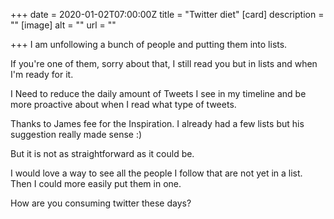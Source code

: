 +++
date = 2020-01-02T07:00:00Z
title = "Twitter diet"
[card]
description = ""
[image]
alt = ""
url = ""

+++
I am unfollowing a bunch of people and putting them into lists. 

If you're one of them, sorry about that, I still read you but in lists and when I'm ready for it.

I Need to reduce the daily amount of Tweets I see in my timeline and be more proactive about when I read what type of tweets. 

Thanks to James fee for the Inspiration. I already had a few lists but his suggestion really made sense :)

But it is not as straightforward as it could be. 

I would love a way to see all the people I follow that are not yet in a list. Then I could more easily put them in one. 

How are you consuming twitter these days?